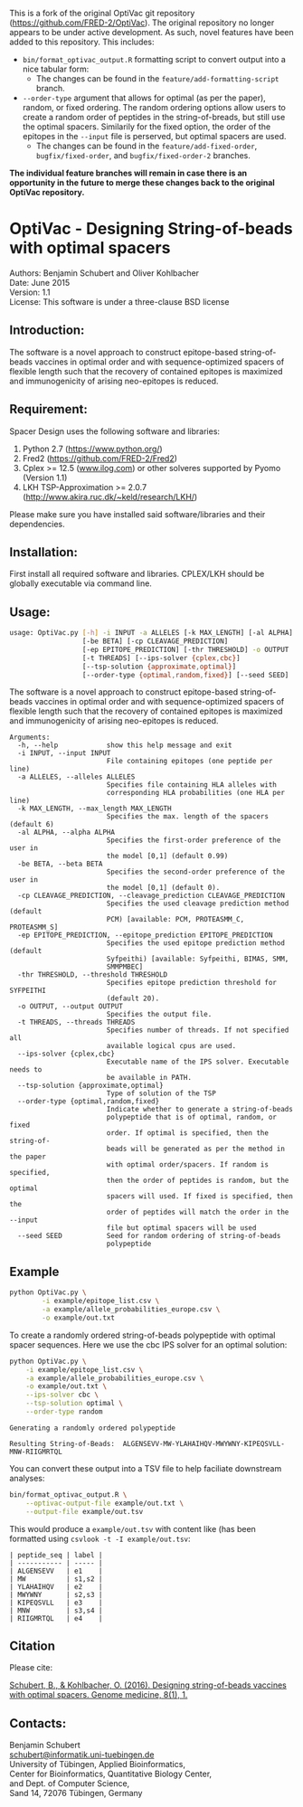 This is a fork of the original OptiVac git repository
(https://github.com/FRED-2/OptiVac). The original repository no longer appears
to be under active development. As such, novel features have been added to this
repository. This includes:

* `bin/format_optivac_output.R` formatting script to convert output into a
    nice tabular form:
    + The changes can be found in the `feature/add-formatting-script` branch.
* `--order-type` argument that allows for optimal (as per the paper), random,
    or fixed ordering. The random ordering options allow users to create a
    random order of peptides in the string-of-breads, but still use the optimal
    spacers. Similarily for the fixed option, the order of the epitopes in the
    `--input` file is perserved, but optimal spacers are used.
    + The changes can be found in the `feature/add-fixed-order`, 
        `bugfix/fixed-order`, and `bugfix/fixed-order-2` branches.

**The individual feature branches will remain in case there is an opportunity
in the future to merge these changes back to the original OptiVac repository.**

# OptiVac - Designing String-of-beads with optimal spacers

Authors: Benjamin Schubert and Oliver Kohlbacher   
Date: June 2015   
Version: 1.1  
License: This software is under a three-clause BSD license  


Introduction:
-------------


The software is a novel approach to construct epitope-based string-of-beads
vaccines in optimal order and with sequence-optimized spacers of flexible length
such that the recovery of contained epitopes is maximized and immunogenicity of 
arising neo-epitopes is reduced. 

Requirement:
-------------
Spacer Design uses the following software and libraries:

 1.  Python 2.7 (https://www.python.org/)
 2.  Fred2 (https://github.com/FRED-2/Fred2)
 3.  Cplex >= 12.5 (www.ilog.com) or other solveres supported by Pyomo (Version 1.1)
 4.  LKH TSP-Approximation >= 2.0.7 (http://www.akira.ruc.dk/~keld/research/LKH/)

Please make sure you have installed said software/libraries
and their dependencies.


Installation:
-------------

First install all required software and libraries. CPLEX/LKH should be globally executable
via command line. 


Usage:
-------------

```bash
usage: OptiVac.py [-h] -i INPUT -a ALLELES [-k MAX_LENGTH] [-al ALPHA]
                  [-be BETA] [-cp CLEAVAGE_PREDICTION]
                  [-ep EPITOPE_PREDICTION] [-thr THRESHOLD] -o OUTPUT
                  [-t THREADS] [--ips-solver {cplex,cbc}]
                  [--tsp-solution {approximate,optimal}]
                  [--order-type {optimal,random,fixed}] [--seed SEED]
```

The software is a novel approach to construct epitope-based string-of-beads
vaccines in optimal order and with sequence-optimized spacers of flexible
length such that the recovery of contained epitopes is maximized and
immunogenicity of arising neo-epitopes is reduced.

```
Arguments:
  -h, --help            show this help message and exit
  -i INPUT, --input INPUT
                        File containing epitopes (one peptide per line)
  -a ALLELES, --alleles ALLELES
                        Specifies file containing HLA alleles with
                        corresponding HLA probabilities (one HLA per line)
  -k MAX_LENGTH, --max_length MAX_LENGTH
                        Specifies the max. length of the spacers (default 6)
  -al ALPHA, --alpha ALPHA
                        Specifies the first-order preference of the user in
                        the model [0,1] (default 0.99)
  -be BETA, --beta BETA
                        Specifies the second-order preference of the user in
                        the model [0,1] (default 0).
  -cp CLEAVAGE_PREDICTION, --cleavage_prediction CLEAVAGE_PREDICTION
                        Specifies the used cleavage prediction method (default
                        PCM) [available: PCM, PROTEASMM_C, PROTEASMM_S]
  -ep EPITOPE_PREDICTION, --epitope_prediction EPITOPE_PREDICTION
                        Specifies the used epitope prediction method (default
                        Syfpeithi) [available: Syfpeithi, BIMAS, SMM,
                        SMMPMBEC]
  -thr THRESHOLD, --threshold THRESHOLD
                        Specifies epitope prediction threshold for SYFPEITHI
                        (default 20).
  -o OUTPUT, --output OUTPUT
                        Specifies the output file.
  -t THREADS, --threads THREADS
                        Specifies number of threads. If not specified all
                        available logical cpus are used.
  --ips-solver {cplex,cbc}
                        Executable name of the IPS solver. Executable needs to
                        be available in PATH.
  --tsp-solution {approximate,optimal}
                        Type of solution of the TSP
  --order-type {optimal,random,fixed}
                        Indicate whether to generate a string-of-beads
                        polypeptide that is of optimal, random, or fixed
                        order. If optimal is specified, then the string-of-
                        beads will be generated as per the method in the paper
                        with optimal order/spacers. If random is specified,
                        then the order of peptides is random, but the optimal
                        spacers will used. If fixed is specified, then the
                        order of peptides will match the order in the --input
                        file but optimal spacers will be used
  --seed SEED           Seed for random ordering of string-of-beads
                        polypeptide
```

Example
------

```bash
python OptiVac.py \
        -i example/epitope_list.csv \
        -a example/allele_probabilities_europe.csv \
        -o example/out.txt
```

To create a randomly ordered string-of-beads polypeptide with optimal spacer
sequences. Here we use the cbc IPS solver for an optimal solution:

```bash
python OptiVac.py \
    -i example/epitope_list.csv \
    -a example/allele_probabilities_europe.csv \
    -o example/out.txt \
    --ips-solver cbc \
    --tsp-solution optimal \
    --order-type random
```
```
Generating a randomly ordered polypeptide

Resulting String-of-Beads:  ALGENSEVV-MW-YLAHAIHQV-MWYWNY-KIPEQSVLL-MNW-RIIGMRTQL
```

You can convert these output into a TSV file to help faciliate downstream 
analyses:

```bash
bin/format_optivac_output.R \
    --optivac-output-file example/out.txt \
    --output-file example/out.tsv
```

This would produce a `example/out.tsv` with content like (has been formatted
using `csvlook -t -I example/out.tsv`:

```
| peptide_seq | label |
| ----------- | ----- |
| ALGENSEVV   | e1    |
| MW          | s1,s2 |
| YLAHAIHQV   | e2    |
| MWYWNY      | s2,s3 |
| KIPEQSVLL   | e3    |
| MNW         | s3,s4 |
| RIIGMRTQL   | e4    |
```

Citation
-------

Please cite:

[Schubert, B., & Kohlbacher, O. (2016). Designing string-of-beads vaccines with optimal spacers. Genome medicine, 8(1), 1.](http://genomemedicine.biomedcentral.com/articles/10.1186/s13073-016-0263-6)


Contacts:
---------

Benjamin Schubert   
schubert@informatik.uni-tuebingen.de   
University of Tübingen, Applied Bioinformatics,   
Center for Bioinformatics, Quantitative Biology Center,   
and Dept. of Computer Science,   
Sand 14, 72076 Tübingen, Germany
